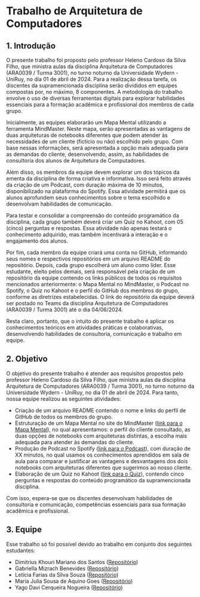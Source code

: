# Trabalho de Arquitetura de Computadores

## 1. Introdução

O presente trabalho foi proposto pelo professor Heleno Cardoso da Silva Filho, que ministra aulas da disciplina Arquitetura de Computadores (ARA0039 / Turma 3001), no turno noturno da Universidade Wydern - UniRuy, no dia 01 de abril de 2024. Para a realização dessa tarefa, os discentes da supramencionada disciplina serão divididos em equipes compostas por, no máximo, 8 componentes. A metodologia do trabalho envolve o uso de diversas ferramentas digitais para explorar habilidades essenciais para a formação acadêmica e profissional dos membros de cada grupo.

Inicialmente, as equipes elaborarão um Mapa Mental utilizando a ferramenta MindMaster. Neste mapa, serão apresentadas as vantagens de duas arquiteturas de notebooks diferentes que podem atender às necessidades de um cliente (fictício ou não) escolhido pelo grupo. Com base nessas informações, será apresentada a opção mais adequada para as demandas do cliente, desenvolvendo, assim, as habilidades de consultoria dos alunos de Arquitetura de Computadores.

Além disso, os membros da equipe devem explorar um dos tópicos da ementa da disciplina de forma criativa e informativa. Isso será feito através da criação de um Podcast, com duração máxima de 10 minutos, disponibilizado na plataforma do Spotify. Essa atividade permitirá que os alunos aprofundem seus conhecimentos sobre o tema escolhido e desenvolvam habilidades de comunicação.

Para testar e consolidar a compreensão do conteúdo programático da disciplina, cada grupo também deverá criar um Quiz no Kahoot, com 05 (cinco) perguntas e respostas. Essa atividade não apenas testará o conhecimento adquirido, mas também incentivará a interação e o engajamento dos alunos.

Por fim, cada membro da equipe criará uma conta no GitHub, informando seus nomes e respectivos repositórios em um arquivo README do repositório. Depois, cada grupo escolherá um aluno como líder. Esse estudante, eleito pelos demais, será responsável pela criação de um repositório da equipe contendo os links públicos de todos os requisitos mencionados anteriormente: o Mapa Mental no MindMaster, o Podcast no Spotify, o Quiz no Kahoot e o perfil do GitHub dos membros do grupo, conforme as diretrizes estabelecidas. O link do repositório da equipe deverá ser postado no Teams da disciplina Arquitetura de Computadores (ARA0039 / Turma 3001) até o dia 04/06/2024.

Resta claro, portanto, que o intuito do presente trabalho é aplicar os conhecimentos teóricos em atividades práticas e colaborativas, desenvolvendo habilidades de consultoria, comunicação e trabalho em equipe.

## 2. Objetivo

O objetivo do presente trabalho é atender aos requisitos propostos pelo professor Heleno Cardoso da Silva Filho, que ministra aulas da disciplina Arquitetura de Computadores (ARA0039 / Turma 3001), no turno noturno da Universidade Wydern - UniRuy, no dia 01 de abril de 2024. Para tanto, nossa equipe realizou as seguintes atividades:

- Criação de um arquivo README contendo o nome e links do perfil de GitHub de todos os membros do grupo.
- Estruturação de um Mapa Mental no site do MindMaster ([link para o Mapa Mental](https://www.mindmeister.com/3228754345/cliente-paula-silva)), no qual apresentamos: o perfil do cliente consultado, as duas opções de notebooks com arquiteturas distintas, a escolha mais adequada para atender às demandas do cliente.
- Produção de Podcast no Spotify ([link para o Podcast](https://podcasters.spotify.com/pod/show/turma-do-didi5/episodes/Escolhendo-o-Notebook-Perfeito-com-a-Turma-do-Didi-e2k71pd)), com duração de XX minutos, no qual usamos os conhecimentos aprendidos em sala de aula para comparar e justificar as vantagens e desvantagens dos dois notebooks com arquiteturas diferentes que sugerimos ao nosso cliente.
- Elaboração de um Quiz no Kahoot ([link para o Quiz](https://create.kahoot.it/share/trabalho-de-arquitetura-de-computadores-ara0039-turma-3001/84514ecb-741f-4d4b-92db-01374832e8d5)), contendo cinco perguntas e respostas do conteúdo programático da supramencionada disciplina.

Com isso, espera-se que os discentes desenvolvam habilidades de consultoria e comunicação, competências essenciais para sua formação acadêmica e profissional.

## 3. Equipe

Esse trabalho só foi possível devido ao trabalho em conjunto dos seguintes estudantes:

- Dimitrius Khouri Mariano dos Santos ([Repositório](https://github.com/DKMariano))
- Gabriella Mizrach Benevides ([Repositório](https://github.com/GabriellaMizrach))
- Letícia Farias da Silva Souza ([Repositório](https://github.com/LettyFariias))
- Maria Julia Sousa de Aquino Goes ([Repositório](https://github.com/MajuGoes))
- Yago Davi Cerqueira Nogueira ([Repositório](https://github.com/YagoDavi))
